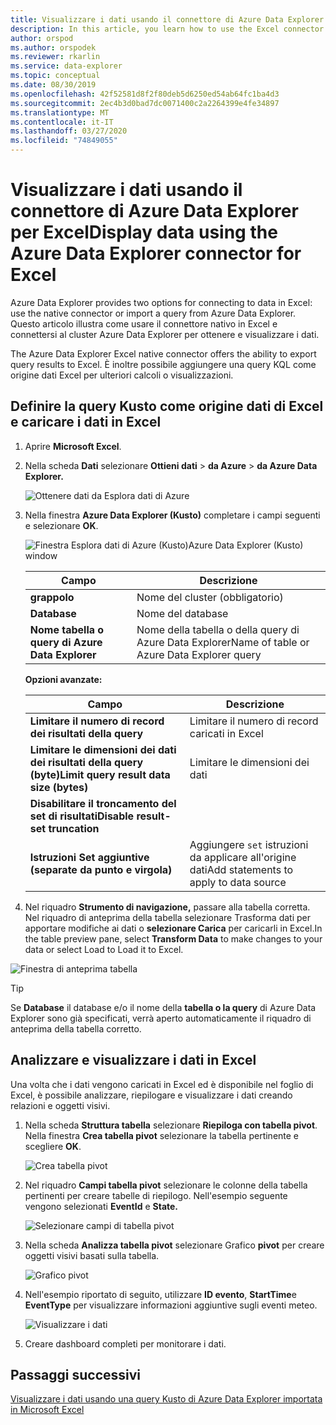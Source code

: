 ```yaml
---
title: Visualizzare i dati usando il connettore di Azure Data Explorer per Microsoft Excel
description: In this article, you learn how to use the Excel connector for Azure Data Explorer.
author: orspod
ms.author: orspodek
ms.reviewer: rkarlin
ms.service: data-explorer
ms.topic: conceptual
ms.date: 08/30/2019
ms.openlocfilehash: 42f52581d8f2f80deb5d6250ed54ab64fc1ba4d3
ms.sourcegitcommit: 2ec4b3d0bad7dc0071400c2a2264399e4fe34897
ms.translationtype: MT
ms.contentlocale: it-IT
ms.lasthandoff: 03/27/2020
ms.locfileid: "74849055"
---
```

# <a name="visualize-data-using-the-azure-data-explorer-connector-for-excel"></a>Visualizzare i dati usando il connettore di Azure Data Explorer per ExcelDisplay data using the Azure Data Explorer connector for Excel

Azure Data Explorer provides two options for connecting to data in Excel: use the native connector or import a query from Azure Data Explorer. Questo articolo illustra come usare il connettore nativo in Excel e connettersi al cluster Azure Data Explorer per ottenere e visualizzare i dati.

The Azure Data Explorer Excel native connector offers the ability to export query results to Excel. È inoltre possibile aggiungere una query KQL come origine dati Excel per ulteriori calcoli o visualizzazioni.

## <a name="define-kusto-query-as-an-excel-data-source-and-load-the-data-to-excel"></a>Definire la query Kusto come origine dati di Excel e caricare i dati in Excel

1. Aprire **Microsoft Excel**.
1. Nella scheda **Dati** selezionare **Ottieni dati** > **da Azure** > **da Azure Data Explorer.**

    ![Ottenere dati da Esplora dati di Azure](media/excel-connector/get-data-from-adx.png)

1. Nella finestra **Azure Data Explorer (Kusto)** completare i campi seguenti e selezionare **OK**.

    ![Finestra Esplora dati di Azure (Kusto)Azure Data Explorer (Kusto) window](media/excel-connector/adx-connection-window.png)
    
    |Campo   |Descrizione |
    |---------|---------|
    |**grappolo**   |   Nome del cluster (obbligatorio)      |    
    |**Database**     |    Nome del database      |    
    |**Nome tabella o query di Azure Data Explorer**    |     Nome della tabella o della query di Azure Data ExplorerName of table or Azure Data Explorer query    | 
    
    **Opzioni avanzate:**

     |Campo   |Descrizione |
    |---------|---------|
    |**Limitare il numero di record dei risultati della query**     |     Limitare il numero di record caricati in Excel  |    
    |**Limitare le dimensioni dei dati dei risultati della query (byte)Limit query result data size (bytes)**    |    Limitare le dimensioni dei dati      |   
    |**Disabilitare il troncamento del set di risultatiDisable result-set truncation**    |         |      
    |**Istruzioni Set aggiuntive (separate da punto e virgola)**    |    Aggiungere `set` istruzioni da applicare all'origine datiAdd statements to apply to data source     |   

1.  Nel riquadro **Strumento di navigazione,** passare alla tabella corretta. Nel riquadro di anteprima della tabella selezionare Trasforma dati per apportare modifiche ai dati o **selezionare Carica** per caricarli in Excel.In the table preview pane, select **Transform Data** to make changes to your data or select Load to Load it to Excel.

![Finestra di anteprima tabella](media/excel-connector/navigate-table-preview-window.png)

   > [!TIP]
   > Se **Database** il database e/o il nome della **tabella o la query** di Azure Data Explorer sono già specificati, verrà aperto automaticamente il riquadro di anteprima della tabella corretto. 

## <a name="analyze-and-visualize-data-in-excel"></a>Analizzare e visualizzare i dati in Excel

Una volta che i dati vengono caricati in Excel ed è disponibile nel foglio di Excel, è possibile analizzare, riepilogare e visualizzare i dati creando relazioni e oggetti visivi. 

1.  Nella scheda **Struttura tabella** selezionare **Riepiloga con tabella pivot**. Nella finestra **Crea tabella pivot** selezionare la tabella pertinente e scegliere **OK**.

    ![Crea tabella pivot](media/excel-connector/create-pivot-table.png)

1. Nel riquadro **Campi tabella pivot** selezionare le colonne della tabella pertinenti per creare tabelle di riepilogo. Nell'esempio seguente vengono selezionati **EventId** e **State.**
    
    ![Selezionare campi di tabella pivot](media/excel-connector/pivot-table-pick-fields.png)

1. Nella scheda **Analizza tabella pivot** selezionare Grafico **pivot** per creare oggetti visivi basati sulla tabella. 

    ![Grafico pivot](media/excel-connector/pivot-table-analyze-pivotchart.png)

1. Nell'esempio riportato di seguito, utilizzare **ID evento**, **StartTime**e **EventType** per visualizzare informazioni aggiuntive sugli eventi meteo.

    ![Visualizzare i dati](media/excel-connector/visualize-excel-data.png)

1. Creare dashboard completi per monitorare i dati.

## <a name="next-steps"></a>Passaggi successivi

[Visualizzare i dati usando una query Kusto di Azure Data Explorer importata in Microsoft Excel](excel-blank-query.md)